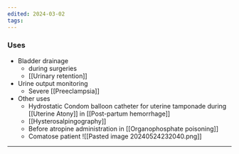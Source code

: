 ```yaml
---
edited: 2024-03-02
tags:
---
```

### Uses
- Bladder drainage 
	- during surgeries
	- [[Urinary retention]] 
- Urine output monitoring
	- Severe [[Preeclampsia]] 
- Other uses
	- Hydrostatic Condom balloon catheter for uterine tamponade during [[Uterine Atony]] in [[Post-partum hemorrhage]] 
	- [[Hysterosalpingography]] 
	- Before atropine administration in [[Organophosphate poisoning]]
	- Comatose patient
![[Pasted image 20240524232040.png]]
---
